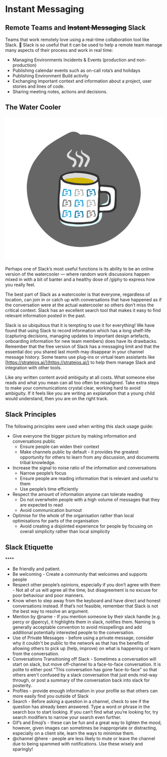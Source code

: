 # Instant Messaging

## Remote Teams and ~~Instant Messaging~~ Slack

Teams that work remotely love using a real-time collaboration tool like Slack. 💛 Slack is so useful that it can be used to help a remote team manage many aspects of their process and work in real time:

* Managing Environments Incidents & Events \(production and non-production\)
* Publishing calendar events such as on-call rota’s and holidays
* Publishing Environment Build activity
* Exchanging important context and information about a project, user stories and lines of code.
* Sharing meeting notes, actions and decisions.

## The Water Cooler

![The modern day watercooler ](../.gitbook/assets/mug_01.png)

Perhaps one of Slack’s most useful functions is its ability to be an online version of the watercooler — where random work discussions happen mixed in with a bit of banter and a healthy dose of /giphy to express how you really feel.

The best part of Slack as a watercooler is that everyone, regardless of location, can join in or catch up with conversations that have happened as if the conversation were at the actual watercooler so others don’t miss the critical context. Slack has an excellent search tool that makes it easy to find relevant information posted in the past.

Slack is so ubiquitous that it is tempting to use it for everything! We have found that using Slack to record information which has a long shelf-life \(capturing decisions, managing updates to important design artefacts, onboarding information for new team members\) does have its drawbacks. Remember that the free version of Slack has a messaging limit and that the essential doc you shared last month may disappear in your channel message history. Some teams use plug-ins or virtual team assistants like [https://stratejos.ai/](https://stratejos.ai/) to help them manage Slack and integration with other tools.

Like any written content avoid ambiguity at all costs.  What someone else reads and what you mean can all too often be misaligned.  Take extra steps to make your communications crystal clear, working hard to avoid ambiguity. If it feels like you are writing an explanation that a young child would understand, then you are on the right track.

## **Slack Principles**

The following principles were used when writing this slack usage guide:

* Give everyone the bigger picture by making information and conversations public
  * Ensure people can widen their context
  * Make channels public by default - it provides the greatest opportunity for others to learn from any discussion, and documents tribal knowledge.
* Increase the signal to noise ratio of the information and conversations
  * Narrow people’s focus
  * Ensure people are reading information that is relevant and useful to them
  * Use people’s time efficiently
* Respect the amount of information anyone can tolerate reading
  * Do not overwhelm people with a high volume of messages that they are expected to read
  * Avoid communication burnout
* Optimise for the whole of the organisation rather than local optimisations for parts of the organisation
  * Avoid creating a disjointed experience for people by focusing on overall simplicity rather than local simplicity

## **Slack Etiquette**

\*\*\*\*

* Be friendly and patient.
* Be welcoming - Create a community that welcomes and supports people 
* Respect other people’s opinions, especially if you don’t agree with them - Not all of us will agree all the time, but disagreement is no excuse for poor behaviour and poor manners.
* Know when to step away from the keyboard and have direct and honest conversations instead. If that’s not feasible, remember that Slack is not the best way to resolve an argument.
* Mention by @name - If you mention someone by their slack handle \(e.g. percy or @percy\), it highlights them in slack, notifies them. Naming is generally acceptable convention to avoid misspellings and add additional potentially interested people to the conversation.
* Use of Private Messages - before using a private message, consider why it couldn't be public to the network as that has the benefits of allowing others to pick up \(help, improve\) on what is happening or learn from the conversation.
* Conversations Transitioning off Slack - Sometimes a conversation will start on slack, but move off-channel to a face-to-face conversation. It is polite to either post "This conversation has gone face-to-face" so that others aren't confused by a slack conversation that just ends mid-way through, or post a summary of the conversation back into slack for posterity.
* Profiles - provide enough information in your profile so that others can more easily find you outside of Slack
* Search - Before asking a question in a channel, check to see if the question has already been answered. Type a word or phrase in the search box to start looking. If you can’t find what you’re looking for, try search modifiers to narrow your search even further.
* Gif’s and Emoji’s - these can be fun and a great way to lighten the mood, however, given images can sometimes be inappropriate or distracting, especially on a client site, learn the ways to minimise them. 
* @channel @here - people are less likely to mute or leave the channel due to being spammed with notifications. Use these wisely and sparingly!

